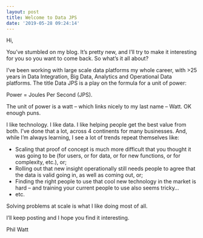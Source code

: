 ```yaml
---
layout: post
title: Welcome to Data JPS
date: '2019-05-28 09:24:14'
---
```


Hi,

You’ve stumbled on my blog. It’s pretty new, and I’ll try to make it interesting for you so you want to come back. So what’s it all about?

I’ve been working with large scale data platforms my whole career, with \>25 years in Data Integration, Big Data, Analytics and Operational Data platforms. The title Data JPS is a play on the formula for a unit of power:

Power = Joules Per Second (JPS).

The unit of power is a watt – which links nicely to my last name – Watt. OK enough puns.

I like technology. I like data. I like helping people get the best value from both. I’ve done that a lot, across 4 continents for many businesses. And, while I’m always learning, I see a lot of trends repeat themselves like:

- Scaling that proof of concept is much more difficult that you thought it was going to be (for users, or for data, or for new functions, or for complexity, etc.), or;
- Rolling out that new insight operationally still needs people to agree that the data is valid going in, as well as coming out, or;
- Finding the right people to use that cool new technology in the market is hard – and training your current people to use also seems tricky…
- etc.

Solving problems at scale is what I like doing most of all.

I’ll keep posting and I hope you find it interesting.

Phil Watt

<!--kg-card-end: markdown-->